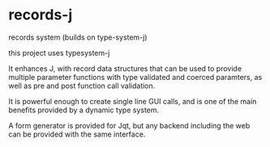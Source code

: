 # records-j
records system (builds on type-system-j)

this project uses typesystem-j

It enhances J, with record data structures that can be used to provide multiple parameter functions with type validated and coerced paramters, as well as pre and post function call validation.

It is powerful enough to create single line GUI calls, and is one of the main benefits provided by a dynamic type system.

A form generator is provided for Jqt, but any backend including the web can be provided with the same interface.
